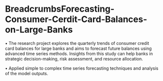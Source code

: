 # BreadcrumbsForecasting-Consumer-Cerdit-Card-Balances-on-Large-Banks

•	The research project explores the quarterly trends of consumer credit card balances for large banks and aims to forecast future balances using advanced time series methods. Insights from this study can help banks in strategic decision-making, risk assessment, and resource allocation. 

•	Applied simple to complex time series forecasting techniques and analysis of the model outputs.
